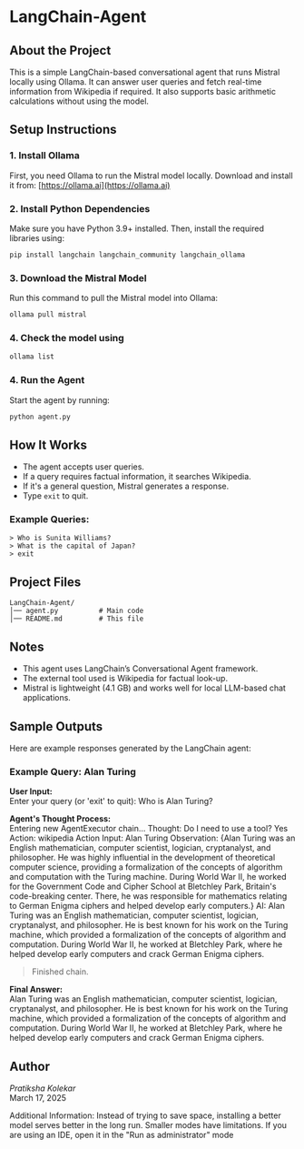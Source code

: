 # **LangChain-Agent**  

## **About the Project**  
This is a simple LangChain-based conversational agent that runs Mistral locally using Ollama. It can answer user queries and fetch real-time information from Wikipedia if required. It also supports basic arithmetic calculations without using the model.  

## **Setup Instructions**  

### **1. Install Ollama**  
First, you need Ollama to run the Mistral model locally. Download and install it from: [https://ollama.ai](https://ollama.ai)  

### **2. Install Python Dependencies**  
Make sure you have Python 3.9+ installed. Then, install the required libraries using:  
```sh
pip install langchain langchain_community langchain_ollama
```  

### **3. Download the Mistral Model**  
Run this command to pull the Mistral model into Ollama:  
```sh
ollama pull mistral
```  

### **4. Check the model using**
```sh
ollama list
```

### **4. Run the Agent**  
Start the agent by running:  
```sh
python agent.py
```  

## **How It Works**  
- The agent accepts user queries.  
- If a query requires factual information, it searches Wikipedia.  
- If it's a general question, Mistral generates a response.   
- Type `exit` to quit.  

### **Example Queries:**  
```
> Who is Sunita Williams?
> What is the capital of Japan?
> exit
```

## **Project Files**  
```
LangChain-Agent/
│── agent.py          # Main code
│── README.md         # This file
```

## **Notes**  
- This agent uses LangChain’s Conversational Agent framework.  
- The external tool used is Wikipedia for factual look-up.  
- Mistral is lightweight (4.1 GB) and works well for local LLM-based chat applications.

## Sample Outputs  
Here are example responses generated by the LangChain agent:  

### Example Query: Alan Turing  
**User Input:**  
Enter your query (or 'exit' to quit): Who is Alan Turing?

**Agent's Thought Process:**  
Entering new AgentExecutor chain...
 Thought: Do I need to use a tool? Yes
   Action: wikipedia
   Action Input: Alan Turing
   Observation: {Alan Turing was an English mathematician, computer scientist, logician, cryptanalyst, and philosopher. He was highly influential in the development of theoretical computer science, providing a formalization of the concepts of algorithm and computation with the Turing machine. During World War II, he worked for the Government Code and Cipher School at Bletchley Park, Britain's code-breaking center. There, he was responsible for mathematics relating to German Enigma ciphers and helped develop early computers.}
   AI: Alan Turing was an English mathematician, computer scientist, logician, cryptanalyst, and philosopher. He is best known for his work on the Turing machine, which provided a formalization of the concepts of algorithm and computation. During World War II, he worked at Bletchley Park, where he helped develop early computers and crack German Enigma ciphers.

> Finished chain.

**Final Answer:**  
Alan Turing was an English mathematician, computer scientist, logician, cryptanalyst, and philosopher. He is best known for his work on the Turing machine, which provided a formalization of the concepts of algorithm and computation. During World War II, he worked at Bletchley Park, where he helped develop early computers and crack German Enigma ciphers.

## **Author**  
*Pratiksha Kolekar*  
March 17, 2025

Additional Information: Instead of trying to save space, installing a better model serves better in the long run. Smaller modes have limitations.
If you are using an IDE, open it in the "Run as administrator" mode
